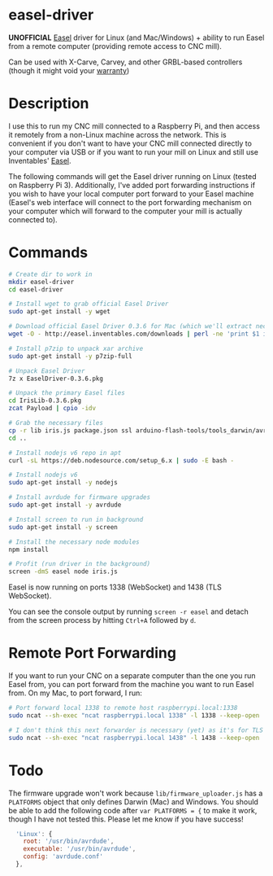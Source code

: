 # easel-driver
**UNOFFICIAL** [Easel](https://www.inventables.com/technologies/easel) driver for Linux (and Mac/Windows) + ability to run Easel from a remote computer (providing remote access to CNC mill).

Can be used with X-Carve, Carvey, and other GRBL-based controllers (though it might void your [warranty](http://carvey-instructions.inventables.com/warranty/CarveyLimitedWarranty11.18.16.pdf))

# Description
I use this to run my CNC mill connected to a Raspberry Pi, and then access it remotely from a non-Linux machine across the network. This is convenient if you don't want to have your CNC mill connected directly to your computer via USB or if you want to run your mill on Linux and still use Inventables' [Easel](https://www.inventables.com/technologies/easel).

The following commands will get the Easel driver running on Linux (tested on Raspberry Pi 3). Additionally, I've added port forwarding instructions if you wish to have your local computer port forward to your Easel machine (Easel's web interface will connect to the port forwarding mechanism on your computer which will forward to the computer your mill is actually connected to).

# Commands
```sh
# Create dir to work in
mkdir easel-driver
cd easel-driver

# Install wget to grab official Easel Driver
sudo apt-get install -y wget

# Download official Easel Driver 0.3.6 for Mac (which we'll extract necessary components from)
wget -O - http://easel.inventables.com/downloads | perl -ne 'print $1 if /href="([^"]+EaselDriver-0.3.6.pkg[^"]*)/' | xargs wget -O EaselDriver-0.3.6.pkg

# Install p7zip to unpack xar archive
sudo apt-get install -y p7zip-full

# Unpack Easel Driver
7z x EaselDriver-0.3.6.pkg

# Unpack the primary Easel files
cd IrisLib-0.3.6.pkg
zcat Payload | cpio -idv

# Grab the necessary files
cp -r lib iris.js package.json ssl arduino-flash-tools/tools_darwin/avrdude/etc/avrdude.conf ../
cd ..

# Install nodejs v6 repo in apt
curl -sL https://deb.nodesource.com/setup_6.x | sudo -E bash -

# Install nodejs v6
sudo apt-get install -y nodejs

# Install avrdude for firmware upgrades
sudo apt-get install -y avrdude

# Install screen to run in background
sudo apt-get install -y screen

# Install the necessary node modules
npm install

# Profit (run driver in the background)
screen -dmS easel node iris.js
```

Easel is now running on ports 1338 (WebSocket) and 1438 (TLS WebSocket).

You can see the console output by running `screen -r easel` and detach from the screen process by hitting `Ctrl+A` followed by `d`.

# Remote Port Forwarding
If you want to run your CNC on a separate computer than the one you run Easel from, you can port forward from the machine you want to run Easel from. On my Mac, to port forward, I run:

```sh
# Port forward local 1338 to remote host raspberrypi.local:1338
sudo ncat --sh-exec "ncat raspberrypi.local 1338" -l 1338 --keep-open

# I don't think this next forwarder is necessary (yet) as it's for TLS WebSockets
sudo ncat --sh-exec "ncat raspberrypi.local 1438" -l 1438 --keep-open
```

# Todo
The firmware upgrade won't work because `lib/firmware_uploader.js` has a `PLATFORMS` object that only defines Darwin (Mac) and Windows. You should be able to add the following code after `var PLATFORMS = {` to make it work, though I have not tested this. Please let me know if you have success!

```javascript
  'Linux': {
    root: '/usr/bin/avrdude',
    executable: '/usr/bin/avrdude',
    config: 'avrdude.conf'
  },
```
